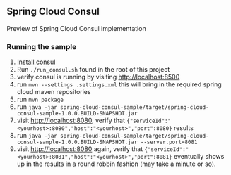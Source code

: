 ## Spring Cloud Consul

Preview of Spring Cloud Consul implementation

### Running the sample

1. [Install consul](https://consul.io/downloads.html)
2. Run `./run_consul.sh` found in the root of this project
3. verify consul is running by visiting [http://localhost:8500](http://localhost:8500)
4. run `mvn --settings .settings.xml` this will bring in the required spring cloud maven repositories 
5. run `mvn package`
6. run `java -jar spring-cloud-consul-sample/target/spring-cloud-consul-sample-1.0.0.BUILD-SNAPSHOT.jar`
7. visit [http://localhost:8080](http://localhost:8080), verify that `{"serviceId":"<yourhost>:8080","host":"<yourhost>","port":8080}` results
8. run `java -jar spring-cloud-consul-sample/target/spring-cloud-consul-sample-1.0.0.BUILD-SNAPSHOT.jar --server.port=8081`
9. visit [http://localhost:8080](http://localhost:8080) again, verify that `{"serviceId":"<yourhost>:8081","host":"<yourhost>","port":8081}` eventually shows up in the results in a round robbin fashion (may take a minute or so).
